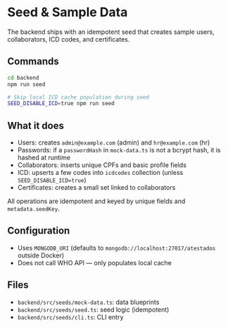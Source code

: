 # Seed & Sample Data

The backend ships with an idempotent seed that creates sample users, collaborators, ICD codes, and certificates.

## Commands

```bash
cd backend
npm run seed

# Skip local ICD cache population during seed
SEED_DISABLE_ICD=true npm run seed
```

## What it does
- Users: creates `admin@example.com` (admin) and `hr@example.com` (hr)
- Passwords: if a `passwordHash` in `mock-data.ts` is not a bcrypt hash, it is hashed at runtime
- Collaborators: inserts unique CPFs and basic profile fields
- ICD: upserts a few codes into `icdcodes` collection (unless `SEED_DISABLE_ICD=true`)
- Certificates: creates a small set linked to collaborators

All operations are idempotent and keyed by unique fields and `metadata.seedKey`.

## Configuration
- Uses `MONGODB_URI` (defaults to `mongodb://localhost:27017/atestados` outside Docker)
- Does not call WHO API — only populates local cache

## Files
- `backend/src/seeds/mock-data.ts`: data blueprints
- `backend/src/seeds/seed.ts`: seed logic (idempotent)
- `backend/src/seeds/cli.ts`: CLI entry

